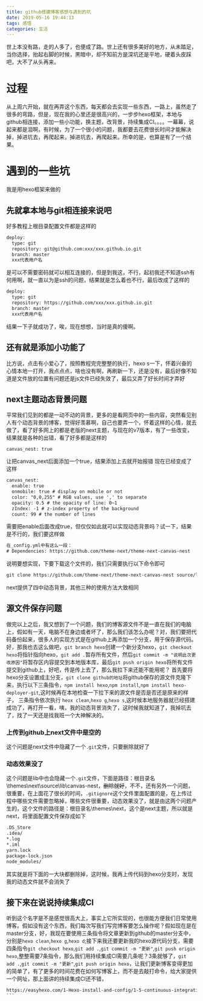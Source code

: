 ```yaml
---
title: github搭建博客感想与遇到的坑
date: 2019-05-16 19:44:13
tags: 感悟
categories: 生活
---
```

世上本没有路，走的人多了，也便成了路。世上还有很多美好的地方，从未踏足，当你选择，抬起右脚的时候，黑暗中，却不知前方是深坑还是平地，硬着头皮踩吧，大不了从头再来。<!--more-->
# 过程
从上周六开始，就在再弄这个东西，每天都会去实现一些东西，一路上，虽然走了很多的弯路，但是，现在我的心里还是很高兴的，一步步hexo框架，本地与github相连接，添加一些小功能，换主题，改背景，持续集成CI。。。。一幕幕，说起来都是泪啊，有时候，为了一个很小的问题，我都要去花费很长时间才能解决掉，掉进坑去，再爬起来，掉进坑去，再爬起来。所幸的是，也算是有了一个结果。
# 遇到的一些坑
我是用hexo框架来做的
## 先就拿本地与git相连接来说吧
好多教程上根目录配置文件都是这样的
```html
deploy:
  type: git
  repository: git@github.com:xxx/xxx.github.io.git
  branch: master
  xxx代表用户名
```
是可以不需要密码就可以相互连接的，但是到我这，不行，起初我还不知道ssh有何用啊，就一直以为是ssh的问题，结果就是怎么着也不行，最后改成了这样的
```html
deploy:
  type: git
  repository: https://github.com/xxx/xxx.github.io.git
  branch: master
  xxx代表用户名
```
结果一下子就成功了，唉，现在想想，当时是真的傻啊。
## 还有就是添加小功能了
比方说，点击有小爱心了，按照教程完完整整的执行，hexo s一下，怀着兴奋的心情本地一打开，我点点点，啥也没有啊，再刷新一下，还是没有，最后好像不知道是文件放的位置有问题还是js文件已经失效了，最后又弄了好长时间才弄好
## next主题动态背景问题
平常我们见到的都是一动不动的背景，更多的是看网页中的一些内容，突然看见别人有个动态背景的博客，觉得好羡慕啊，自己也要弄一个，怀着这样的心情，就去做了，看了好多网上的都是老版的next主题，与现在的v7版本，有了一些改变，结果就是各种的出错，看了好多都是这样的
```
canvas_nest: true
```
让把canvas_next后面添加一个true，结果添加上去就开始报错
现在已经变成了这样
```html
canvas_nest:
  enable: true
  onmobile: true # display on mobile or not
  color: "0,0,255" # RGB values, use ',' to separate
  opacity: 0.5 # the opacity of line: 0~1
  zIndex: -1 # z-index property of the background
  count: 99 # the number of lines
```
需要把enable后面改成true，但仅仅如此就可以实现动态背景吗？试一下，结果是不行的，我们要这样做
```html
在_config.yml中有这么一段：
# Dependencies: https://github.com/theme-next/theme-next-canvas-nest
```
说明要想实现，下要下载这个文件的，我们只需要执行以下命令即可
```html
git clone https://github.com/theme-next/theme-next-canvas-nest source/lib/canvas-nest
```
next提供了四中动态背景，其他三种的使用方法大致相同
## 源文件保存问题
做完以上之后，我又想到了一个问题，我们的博客源文件不是一直在我们的电脑上，假如有一天，电脑不在身边或者坏了，那么我们该怎么办呢？对，我们要把代码备份起来，很多人的实现方式是在github上再添加一个分支，用于保存源代码。
好，那我也去这么做吧，`git branch hexo`创建一个新分支hexo，`git checkout hexo`将指针指向hexo，`git add .`暂存所有文件，然后`git commit -m "说明此次更改原因"`将暂存区内容提交到本地版本库，最后`git push origin hexo`将所有文件提交到github上，好吧，传是传上去了，那么我拉下来还能不能用呢？
首先要将hexo分支设置成主分支，`git clone github的地址`将github保存的源文件克隆下来，执行以下三条指令，`npm install hexo`,`npm install`,`npm install hexo-deployer-git`,这时候再在本地检查一下拉下来的源文件是否是否还是原来的样子，
三条指令依次执行 `heox clean`,`hexo g`,`hexo s`,这时候本地服务器就已经搭建成功了，再打开一看，咦，我的动态背景消失了，这时候我就知道了，我掉坑去了，找了一天还是找我班一个大神解决的。
  ### 上传到github上next文件中是空的
这个问题是next文件中隐藏了一个`.git`文件，只要删除就好了
  ### 动态效果没了
这个问题是lib中也会隐藏一个`.git`文件，下面是路径：根目录名\themes\next\source\lib\canvas-nest，~~删除就好~~，不不，还有另外一个问题，很重要，在上面花了很长的时间，`.gitignore`这个文件里面配置的是，在上传过程中哪些文件需要忽略掉，哪些文件很重要，动态效果没了，就是由这两个问题产生的，这个文件的路径是：根目录名\themes\next，这个是next主题，所以就是next，将里面配置文件保存成如下
```html
.DS_Store
.idea/
*.log
*.iml
yarn.lock
package-lock.json
node_modules/
```
其实就是将下面的一大块都删除掉，这时候，我再上传代码到hexo分支时，发现我的动态文件就不会消失了
## 接下来在说说持续集成CI
听到这个名字是不是感觉很高大上，事实上它所实现的，也很能方便我们日常使用博客。假如没有这个东西，我们每次写我们写完博客要怎么操作呢？假如现在是在master分支，好，我现在要使用三条指令将文章更新到github的master分支中，分别是`hexo clean`,`hexo g`,`hexo d`;接下来我还要更新我的hexo源代码分支，需要四条指令`git checkout hexo`,`git add .`,`git commit -m "更新"`,`git push origin hexo`,整整需要7条指令，那么我们用持续集成CI需要几条呢？3条就够了，`git add .`,`git commit -m "更新"`,`git push origin hexo`，让我们更新博客变得更加的简单了，有了更多的时间花费在如何写博客上，而不是去敲打命令，给大家提供一个网址，那上面讲的持续集成CI还不错，
````html
https://easyhexo.com/1-Hexo-install-and-config/1-5-continuous-integration.html#%E4%BB%80%E4%B9%88%E6%98%AF%E6%8C%81%E7%BB%AD%E9%9B%86%E6%88%90%EF%BC%9F
```
